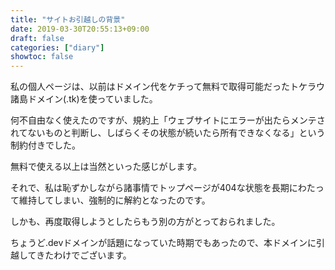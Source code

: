 ```yaml
---
title: "サイトお引越しの背景"
date: 2019-03-30T20:55:13+09:00
draft: false
categories: ["diary"]
showtoc: false
---
```


私の個人ページは、以前はドメイン代をケチって無料で取得可能だったトケラウ諸島ドメイン(.tk)を使っていました。

何不自由なく使えたのですが、規約上「ウェブサイトにエラーが出たらメンテされてないものと判断し、しばらくその状態が続いたら所有できなくなる」という制約付きでした。

無料で使える以上は当然といった感じがします。

それで、私は恥ずかしながら諸事情でトップページが404な状態を長期にわたって維持してしまい、強制的に解約となったのです。

しかも、再度取得しようとしたらもう別の方がとっておられました。

ちょうど.devドメインが話題になっていた時期でもあったので、本ドメインに引越してきたわけでございます。

